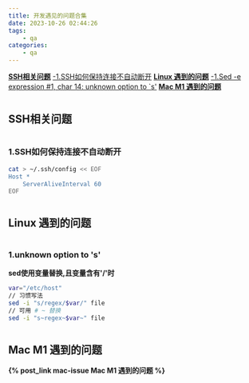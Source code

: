 ```yaml
---
title: 开发遇见的问题合集
date: 2023-10-26 02:44:26
tags:
    - qa
categories: 
    - qa
---
```


[__SSH相关问题__](#ssh)
[-1.SSH如何保持连接不自动断开](#ssh_keepalive)
[__Linux 遇到的问题__](#linux)
[-1.Sed -e expression #1, char 14: unknown option to `s'](#sed_err1)
[__Mac M1 遇到的问题__](#mac)

# <h2 id="ssh">SSH相关问题</h2>

# <h3 id="ssh_keepalive">1.SSH如何保持连接不自动断开</h3>

```bash
cat > ~/.ssh/config << EOF
Host *
    ServerAliveInterval 60
EOF
```

# <h2 id="linux">Linux 遇到的问题</h2>

# <h3 id="sed_err1">1.unknown option to 's'</h3>

__sed使用变量替换,且变量含有'/'时__
```bash
var="/etc/host"
// 习惯写法
sed -i "s/regex/$var/" file
// 可用 # ~ 替换
sed -i "s~regex~$var~" file
```

# <h2 id="mac">Mac M1 遇到的问题</h2>

__{% post_link mac-issue Mac M1 遇到的问题 %}__

